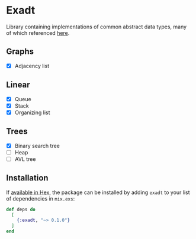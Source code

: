 # Exadt
Library containing implementations of common abstract data types, many of which referenced [here](https://en.wikipedia.org/wiki/List_of_data_structures).

## Graphs
- [x] Adjacency list

## Linear
- [x] Queue
- [x] Stack
- [x] Organizing list

## Trees
- [x] Binary search tree
- [ ] Heap
- [ ] AVL tree

## Installation
If [available in Hex](https://hex.pm/docs/publish), the package can be installed
by adding `exadt` to your list of dependencies in `mix.exs`:

```elixir
def deps do
  [
    {:exadt, "~> 0.1.0"}
  ]
end
```
